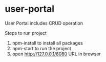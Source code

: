 # user-portal
User Portal includes CRUD operation

Steps to run project

1. npm-install to install all packages
2. npm-start to run the project
3. open http://127.0.0.1/8080 URL in browser